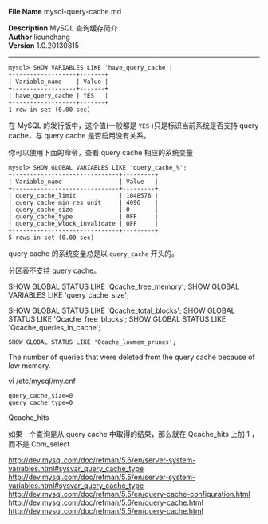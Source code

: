 **File Name** mysql-query-cache.md  

**Description**  MySQL 查询缓存简介  
**Author** licunchang  
**Version** 1.0.20130815  

------

    mysql> SHOW VARIABLES LIKE 'have_query_cache';
    +------------------+-------+
    | Variable_name    | Value |
    +------------------+-------+
    | have_query_cache | YES   |
    +------------------+-------+
    1 row in set (0.00 sec)

在 MySQL 的发行版中，这个值(一般都是 `YES` )只是标识当前系统是否支持 query cache，与 query cache 是否启用没有关系。

你可以使用下面的命令，查看 query cache 相应的系统变量

    mysql> SHOW GLOBAL VARIABLES LIKE 'query_cache_%';
    +------------------------------+---------+
    | Variable_name                | Value   |
    +------------------------------+---------+
    | query_cache_limit            | 1048576 |
    | query_cache_min_res_unit     | 4096    |
    | query_cache_size             | 0       |
    | query_cache_type             | OFF     |
    | query_cache_wlock_invalidate | OFF     |
    +------------------------------+---------+
    5 rows in set (0.00 sec)

query cache 的系统变量总是以 `query_cache` 开头的。


分区表不支持 query cache。


SHOW GLOBAL STATUS LIKE 'Qcache_free_memory';
SHOW GLOBAL VARIABLES LIKE 'query_cache_size';


SHOW GLOBAL STATUS LIKE 'Qcache_total_blocks';
SHOW GLOBAL STATUS LIKE 'Qcache_free_blocks';
SHOW GLOBAL STATUS LIKE 'Qcache_queries_in_cache';


    SHOW GLOBAL STATUS LIKE 'Qcache_lowmem_prunes';

The number of queries that were deleted from the query cache because of low memory.

vi /etc/mysql/my.cnf

    query_cache_size=0
    query_cache_type=0


Qcache_hits

如果一个查询是从 query cache 中取得的结果，那么就在 Qcache_hits 上加 1 ，而不是 Com_select 








































http://dev.mysql.com/doc/refman/5.6/en/server-system-variables.html#sysvar_query_cache_type
http://dev.mysql.com/doc/refman/5.5/en/server-system-variables.html#sysvar_query_cache_type
http://dev.mysql.com/doc/refman/5.5/en/query-cache-configuration.html
http://dev.mysql.com/doc/refman/5.6/en/query-cache.html
http://dev.mysql.com/doc/refman/5.5/en/query-cache.html